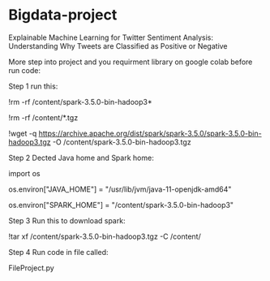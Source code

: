 # Bigdata-project
Explainable Machine Learning for Twitter Sentiment Analysis: Understanding Why Tweets are Classified as Positive or Negative

More step into project and you requirment library on google colab before run code: 

Step 1 run this: 

!rm -rf /content/spark-3.5.0-bin-hadoop3*

!rm -rf /content/*.tgz

!wget -q https://archive.apache.org/dist/spark/spark-3.5.0/spark-3.5.0-bin-hadoop3.tgz -O /content/spark-3.5.0-bin-hadoop3.tgz

Step 2 Dected Java home and Spark home: 

import os

os.environ["JAVA_HOME"] = "/usr/lib/jvm/java-11-openjdk-amd64"

os.environ["SPARK_HOME"] = "/content/spark-3.5.0-bin-hadoop3"

Step 3 Run this to download spark: 

!tar xf /content/spark-3.5.0-bin-hadoop3.tgz -C /content/

Step 4 Run code in file called: 

FileProject.py
